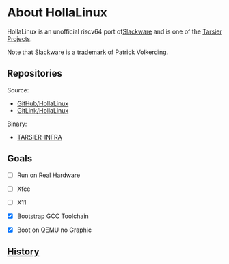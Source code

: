 # About HollaLinux

HollaLinux is an unofficial riscv64 port of[Slackware](http://www.slackware.com)
and is one of the [Tarsier Projects](https://github.com/isrc-cas/tarsier-infra). 

Note that Slackware is a [trademark](http://www.slackware.com/trademark/trademark.php)
of Patrick Volkerding.


## Repositories

Source:

- [GitHub/HollaLinux](https://github.com/hollalinux)
- [GitLink/HollaLinux](https://gitlink.org.cn/hollalinux)

Binary:
- [TARSIER-INFRA](https://repo.tarsier-infra.com/Slackware-RISC-V/)


## Goals

- [ ] Run on Real Hardware
- [ ] Xfce
- [ ] X11
- [x] Bootstrap GCC Toolchain
- [x] Boot on QEMU no Graphic


## [History](/profile/history.md)
